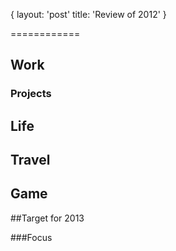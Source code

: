{
  layout: 'post'
  title: 'Review of 2012'
}

============

## Work

### Projects

## Life

<!--more-->


## Travel

## Game


##Target for 2013

###Focus


###
